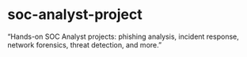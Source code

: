 # soc-analyst-project
“Hands-on SOC Analyst projects: phishing analysis, incident response, network forensics, threat detection, and more.”
